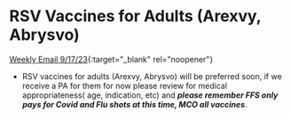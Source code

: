 # RSV Vaccines for Adults (Arexvy, Abrysvo)

[Weekly Email 9/17/23](https://mygainwell-my.sharepoint.com/:w:/g/personal/christopher_nguyen_gainwelltechnologies_com/EQHIiVRMV0JItdE1xbrH084BeLCDc-v0jIcpNVe5-T1UUA?e=jonYgh){:target="_blank" rel="noopener"}

- RSV vaccines for adults (Arexvy, Abrysvo) will be preferred soon, if we receive a PA for them for now please review for medical appropriateness( age, indication, etc) and ***please remember FFS only pays for Covid and Flu shots at this time, MCO all vaccines***.
